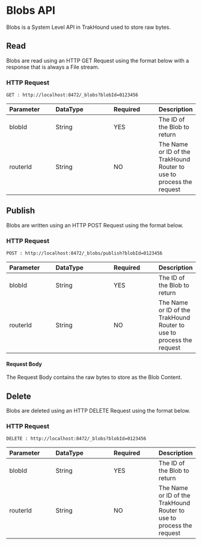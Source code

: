 # Blobs API
Blobs is a System Level API in TrakHound used to store raw bytes.

## Read
Blobs are read using an HTTP GET Request using the format below with a response that is always a File stream.

### HTTP Request
```
GET : http://localhost:8472/_blobs?blobId=0123456
```

<table style="width: 100%;">
    <thead>
        <tr>
            <th style="text-align: left;width: 120px;">Parameter</th>
            <th style="text-align: left;width: 170px;">DataType</th>
            <th style="text-align: left;width: 120px;">Required</th>
            <th style="text-align: left;">Description</th>
        </tr>
    </thead>
    <tbody>
        <tr>
            <td>blobId</td>
            <td>String</td>
            <td>YES</td>
            <td>The ID of the Blob to return</td>
        </tr>   
        <tr>
            <td>routerId</td>
            <td>String</td>
            <td>NO</td>
            <td>The Name or ID of the TrakHound Router to use to process the request</td>
        </tr>   
    </tbody>
</table>

## Publish
Blobs are written using an HTTP POST Request using the format below.

### HTTP Request
```
POST : http://localhost:8472/_blobs/publish?blobId=0123456
```

<table style="width: 100%;">
    <thead>
        <tr>
            <th style="text-align: left;width: 120px;">Parameter</th>
            <th style="text-align: left;width: 170px;">DataType</th>
            <th style="text-align: left;width: 120px;">Required</th>
            <th style="text-align: left;">Description</th>
        </tr>
    </thead>
    <tbody>
        <tr>
            <td>blobId</td>
            <td>String</td>
            <td>YES</td>
            <td>The ID of the Blob to return</td>
        </tr>   
        <tr>
            <td>routerId</td>
            <td>String</td>
            <td>NO</td>
            <td>The Name or ID of the TrakHound Router to use to process the request</td>
        </tr>   
    </tbody>
</table>

#### Request Body
The Request Body contains the raw bytes to store as the Blob Content.

## Delete
Blobs are deleted using an HTTP DELETE Request using the format below.

### HTTP Request
```
DELETE : http://localhost:8472/_blobs?blobId=0123456
```

<table style="width: 100%;">
    <thead>
        <tr>
            <th style="text-align: left;width: 120px;">Parameter</th>
            <th style="text-align: left;width: 170px;">DataType</th>
            <th style="text-align: left;width: 120px;">Required</th>
            <th style="text-align: left;">Description</th>
        </tr>
    </thead>
    <tbody>
        <tr>
            <td>blobId</td>
            <td>String</td>
            <td>YES</td>
            <td>The ID of the Blob to return</td>
        </tr>   
        <tr>
            <td>routerId</td>
            <td>String</td>
            <td>NO</td>
            <td>The Name or ID of the TrakHound Router to use to process the request</td>
        </tr>   
    </tbody>
</table>
